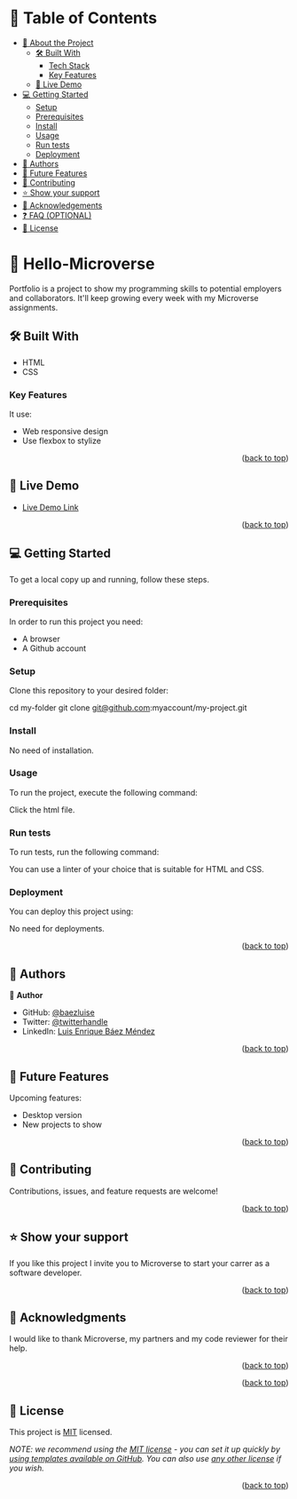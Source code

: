 <a name="readme-top"></a>

# 📗 Table of Contents

- [📖 About the Project](#about-project)
  - [🛠 Built With](#built-with)
    - [Tech Stack](#tech-stack)
    - [Key Features](#key-features)
  - [🚀 Live Demo](#live-demo)
- [💻 Getting Started](#getting-started)
  - [Setup](#setup)
  - [Prerequisites](#prerequisites)
  - [Install](#install)
  - [Usage](#usage)
  - [Run tests](#run-tests)
  - [Deployment](#triangular_flag_on_post-deployment)
- [👥 Authors](#authors)
- [🔭 Future Features](#future-features)
- [🤝 Contributing](#contributing)
- [⭐️ Show your support](#support)
- [🙏 Acknowledgements](#acknowledgements)
- [❓ FAQ (OPTIONAL)](#faq)
- [📝 License](#license)

# 📖 Hello-Microverse <a name="about-project"></a>

Portfolio is a project to show my programming skills to potential employers and collaborators. It'll keep growing every week with my Microverse assignments.

## 🛠 Built With <a name="built-with"></a>

- HTML
- CSS

### Key Features <a name="key-features"></a>

It use:

- Web responsive design
- Use flexbox to stylize

<p align="right">(<a href="#readme-top">back to top</a>)</p>

## 🚀 Live Demo <a name="live-demo"></a>

- [Live Demo Link](http://127.0.0.1:5500/)

<p align="right">(<a href="#readme-top">back to top</a>)</p>

## 💻 Getting Started <a name="getting-started"></a>

To get a local copy up and running, follow these steps.

### Prerequisites

In order to run this project you need:

- A browser
- A Github account

### Setup

Clone this repository to your desired folder:

cd my-folder
git clone git@github.com:myaccount/my-project.git

### Install

No need of installation.

### Usage

To run the project, execute the following command:

Click the html file.

### Run tests

To run tests, run the following command:

You can use a linter of your choice that is suitable for HTML and CSS.

### Deployment

You can deploy this project using:

No need for deployments.

<p align="right">(<a href="#readme-top">back to top</a>)</p>

## 👥 Authors <a name="authors"></a>

👤 **Author**

- GitHub: [@baezluise](https://github.com/baezluise)
- Twitter: [@twitterhandle](https://twitter.com/baezluise1)
- LinkedIn: [Luis Enrique Báez Méndez](https://www.linkedin.com/in/luis-enrique-b%C3%A1ez-m%C3%A9ndez-641917159/)

<p align="right">(<a href="#readme-top">back to top</a>)</p>

## 🔭 Future Features <a name="future-features"></a>

Upcoming features:

- Desktop version
- New projects to show

<p align="right">(<a href="#readme-top">back to top</a>)</p>

## 🤝 Contributing <a name="contributing"></a>

Contributions, issues, and feature requests are welcome!

<p align="right">(<a href="#readme-top">back to top</a>)</p>

## ⭐️ Show your support <a name="support"></a>

If you like this project I invite you to Microverse to start your carrer as a software developer.

<p align="right">(<a href="#readme-top">back to top</a>)</p>

## 🙏 Acknowledgments <a name="acknowledgements"></a>

I would like to thank Microverse, my partners and my code reviewer for their help.

<p align="right">(<a href="#readme-top">back to top</a>)</p>

<p align="right">(<a href="#readme-top">back to top</a>)</p>

## 📝 License <a name="license"></a>

This project is [MIT](https://choosealicense.com/licenses/mit/) licensed.

_NOTE: we recommend using the [MIT license](https://choosealicense.com/licenses/mit/) - you can set it up quickly by [using templates available on GitHub](https://docs.github.com/en/communities/setting-up-your-project-for-healthy-contributions/adding-a-license-to-a-repository). You can also use [any other license](https://choosealicense.com/licenses/) if you wish._

<p align="right">(<a href="#readme-top">back to top</a>)</p>
